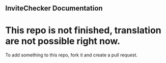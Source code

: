 ## InviteChecker Documentation

# This repo is not finished, translation are not possible right now.

To add something to this repo, fork it and create a pull request.
